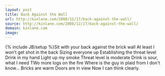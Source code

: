 ```yaml
---
layout: post
title: Back Against the Wall
url: http://kinlane.com/2008/12/17/back-against-the-wall/
source: http://kinlane.com/2008/12/17/back-against-the-wall/
domain: kinlane.com
image: 
---
```

{% include JB/setup %}Sit with your back against the brick wall
At least I won't get shot in the back
Sizing everyone up
Establishing the threat level
Drink in my hand
Light up my smoke
Threat level is moderate
Drink is sour, what I need
TWo more logs on the fire
Where is the guy in plaid from
I don't know...
Bricks are warm
Doors are in view
Now I can think clearly.